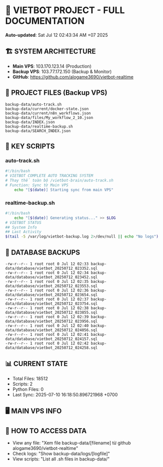 # 🤖 VIETBOT PROJECT - FULL DOCUMENTATION
**Auto-updated**: Sat Jul 12 02:43:34 AM +07 2025

## 🏗️ SYSTEM ARCHITECTURE
- **Main VPS**: 103.170.123.14 (Production)
- **Backup VPS**: 103.77.172.150 (Backup & Monitor)
- **GitHub**: https://github.com/alogame3690/vietbot-realtime

## 📁 PROJECT FILES (Backup VPS)
```
backup-data/auto-track.sh
backup-data/current/docker-state.json
backup-data/current/n8n_workflows.json
backup-data/files/My_workflow_2_10.json
backup-data/INDEX.json
backup-data/realtime-backup.sh
backup-data/SEARCH_INDEX.json
```

## 🔧 KEY SCRIPTS
### auto-track.sh
```bash
#!/bin/bash
# VIETBOT COMPLETE AUTO TRACKING SYSTEM
# Thay thế toàn bộ /vietbot-brain/auto-track.sh
# Function: Sync từ Main VPS
    echo "[$(date)] Starting sync from main VPS"
```
### realtime-backup.sh
```bash
#!/bin/bash
    echo "[$(date)] Generating status..." >> $LOG
# VIETBOT STATUS
## System Info
## Last Activity
$(tail -5 /var/log/vietbot-backup.log 2>/dev/null || echo "No logs")
```

## 💾 DATABASE BACKUPS
```
-rw-r--r-- 1 root root 0 Jul 12 02:33 backup-data/database/vietbot_20250712_023352.sql
-rw-r--r-- 1 root root 0 Jul 12 02:34 backup-data/database/vietbot_20250712_023452.sql
-rw-r--r-- 1 root root 0 Jul 12 02:35 backup-data/database/vietbot_20250712_023553.sql
-rw-r--r-- 1 root root 0 Jul 12 02:36 backup-data/database/vietbot_20250712_023654.sql
-rw-r--r-- 1 root root 0 Jul 12 02:37 backup-data/database/vietbot_20250712_023754.sql
-rw-r--r-- 1 root root 0 Jul 12 02:38 backup-data/database/vietbot_20250712_023855.sql
-rw-r--r-- 1 root root 0 Jul 12 02:39 backup-data/database/vietbot_20250712_023956.sql
-rw-r--r-- 1 root root 0 Jul 12 02:40 backup-data/database/vietbot_20250712_024056.sql
-rw-r--r-- 1 root root 0 Jul 12 02:41 backup-data/database/vietbot_20250712_024157.sql
-rw-r--r-- 1 root root 0 Jul 12 02:42 backup-data/database/vietbot_20250712_024258.sql
```

## 📊 CURRENT STATE
- Total Files: 18512
- Scripts: 2
- Python Files: 0
- Last Sync: 2025-07-10 16:18:50.896721968 +0700

## 🖥️ MAIN VPS INFO


## 🚨 HOW TO ACCESS DATA
- View any file: "Xem file backup-data/[filename] từ github alogame3690/vietbot-realtime"
- Check logs: "Show backup-data/logs/[logfile]"
- View scripts: "List all .sh files in backup-data/"
